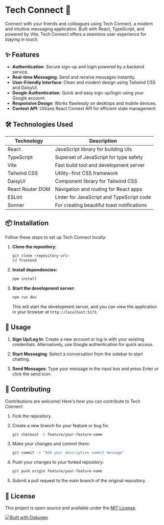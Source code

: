 # Tech Connect 💬

Connect with your friends and colleagues using Tech Connect, a modern and intuitive messaging application. Built with React, TypeScript, and powered by Vite, Tech Connect offers a seamless user experience for staying in touch.

## ✨ Features

*   **Authentication**: Secure sign-up and login powered by a backend service.
*   **Real-time Messaging**: Send and receive messages instantly.
*   **User-Friendly Interface**: Clean and modern design using Tailwind CSS and DaisyUI.
*   **Google Authentication**: Quick and easy sign-up/login using your Google account.
*   **Responsive Design**: Works flawlessly on desktops and mobile devices.
*   **Context API**: Utilizes React Context API for efficient state management.

## 🛠️ Technologies Used

| Technology        | Description                               |
| ----------------- | ----------------------------------------- |
| React             | JavaScript library for building UIs       |
| TypeScript        | Superset of JavaScript for type safety   |
| Vite              | Fast build tool and development server    |
| Tailwind CSS      | Utility-first CSS framework               |
| DaisyUI           | Component library for Tailwind CSS        |
| React Router DOM  | Navigation and routing for React apps     |
| ESLint            | Linter for JavaScript and TypeScript code |
| Sonner            |  For creating beautiful toast notifications |

## 📦 Installation

Follow these steps to set up Tech Connect locally:

1.  **Clone the repository:**

    ```bash
    git clone <repository-url>
    cd frontend
    ```

2.  **Install dependencies:**

    ```bash
    npm install
    ```

3.  **Start the development server:**

    ```bash
    npm run dev
    ```

    This will start the development server, and you can view the application in your browser at `http://localhost:5173`.

## 🚀 Usage

1.  **Sign Up/Log In**:  Create a new account or log in with your existing credentials. Alternatively, use Google authentication for quick access.

2.  **Start Messaging**: Select a conversation from the sidebar to start chatting.

3.  **Send Messages**: Type your message in the input box and press Enter or click the send icon.

## 🤝 Contributing

Contributions are welcome! Here's how you can contribute to Tech Connect:

1.  Fork the repository.
2.  Create a new branch for your feature or bug fix:

    ```bash
    git checkout -b feature/your-feature-name
    ```

3.  Make your changes and commit them:

    ```bash
    git commit -m "Add your descriptive commit message"
    ```

4.  Push your changes to your forked repository:

    ```bash
    git push origin feature/your-feature-name
    ```

5.  Submit a pull request to the main branch of the original repository.

## 📄 License

This project is open-source and available under the [MIT License](LICENSE).

[![Built with Dokugen](https://img.shields.io/badge/Built%20with-Dokugen-brightgreen)](https://github.com/samueltuoyo15/Dokugen)
